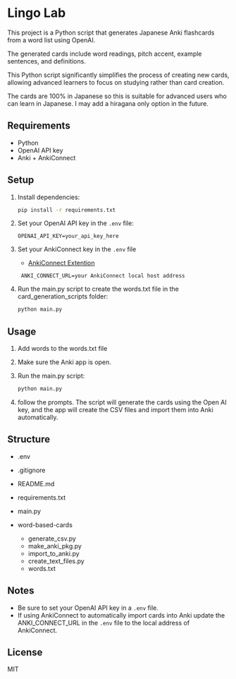 # Lingo Lab

This project is a Python script that generates Japanese Anki flashcards from a word list using OpenAI. 

The generated cards include word readings, pitch accent, example sentences, and definitions.

This Python script significantly simplifies the process of creating new cards, allowing advanced learners to focus on studying rather than card creation.

The cards are 100% in Japanese so this is suitable for advanced users who can learn in Japanese. I may add a hiragana only option in the future.

## Requirements

- Python
- OpenAI API key
- Anki + AnkiConnect

## Setup

1. Install dependencies:
   ```bash
   pip install -r requirements.txt
   ```
2. Set your OpenAI API key in the `.env` file:
   ```
   OPENAI_API_KEY=your_api_key_here
   ```
3. Set your AnkiConnect key in the `.env` file

   - [AnkiConnect Extention](https://ankiweb.net/shared/info/2055492159)

   ```
    ANKI_CONNECT_URL=your AnkiConnect local host address
   ```

4. Run the main.py script to create the words.txt file in the card_generation_scripts folder:

   ```bash
   python main.py
   ```

## Usage

1. Add words to the words.txt file

2. Make sure the Anki app is open.

3. Run the main.py script:

   ```bash
   python main.py
   ```

4. follow the prompts. The script will generate the cards using the Open AI key, and the app will create the CSV files and import them into Anki automatically.

## Structure

- .env
- .gitignore
- README.md
- requirements.txt

- main.py
- word-based-cards
  - generate_csv.py
  - make_anki_pkg.py
  - import_to_anki.py
  - create_text_files.py
  - words.txt

## Notes

- Be sure to set your OpenAI API key in a `.env` file.
- If using AnkiConnect to automatically import cards into Anki update the ANKI_CONNECT_URL in the `.env` file to the local address of AnkiConnect.

## License

MIT
